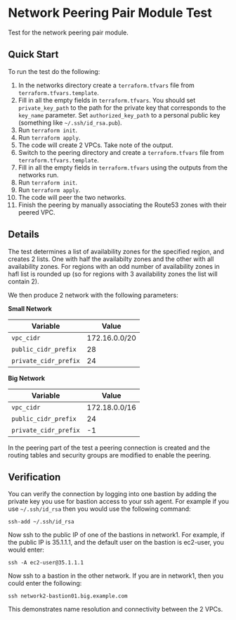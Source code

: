 # Network Peering Pair Module Test

Test for the network peering pair module.

## Quick Start

To run the test do the following:
1. In the networks directory create a `terraform.tfvars` file from
   `terraform.tfvars.template`.
1. Fill in all the empty fields in `terraform.tfvars`. You should set
   `private_key_path` to the path for the private key that corresponds to the
   `key_name` parameter. Set `authorized_key_path` to a personal public key
   (something like `~/.ssh/id_rsa.pub`).
1. Run `terraform init`.
1. Run `terraform apply`.
1. The code will create 2 VPCs. Take note of the output.
1. Switch to the peering directory and create a `terraform.tfvars` file from
   `terraform.tfvars.template`.
1. Fill in all the empty fields in `terraform.tfvars` using the outputs from
   the networks run.
1. Run `terraform init`.
1. Run `terraform apply`.
1. The code will peer the two networks.
1. Finish the peering by manually associating the Route53 zones with their
   peered VPC.

## Details

The test determines a list of availability zones for the specified region, and
creates 2 lists. One with half the availabilty zones and the other with all
availability zones. For regions with an odd number of availability zones in
hafl list is rounded up (so for regions with 3 availability zones the list will
contain 2).

We then produce 2 network with the following parameters:

**Small Network**

| Variable | Value |
| -------- | ----- |
| `vpc_cidr` | 172.16.0.0/20 |
| `public_cidr_prefix` | 28 |
| `private_cidr_prefix` | 24 |

**Big Network**

| Variable | Value |
| -------- | ----- |
| `vpc_cidr` | 172.18.0.0/16 |
| `public_cidr_prefix` | 24 |
| `private_cidr_prefix` | -1 |

In the peering part of the test a peering connection is created and the routing
tables and security groups are modified to enable the peering.

## Verification

You can verify the connection by logging into one bastion by adding the private
key you use for bastion access to your ssh agent. For example if you use
`~/.ssh/id_rsa` then you would use the following command:

    ssh-add ~/.ssh/id_rsa

Now ssh to the public IP of one of the bastions in network1. For example, if
the public IP is 35.1.1.1, and the default user on the bastion is ec2-user, you
would enter:

    ssh -A ec2-user@35.1.1.1

Now ssh to a bastion in the other network. If you are in network1, then you
could enter the following:

    ssh network2-bastion01.big.example.com

This demonstrates name resolution and connectivity between the 2 VPCs.

